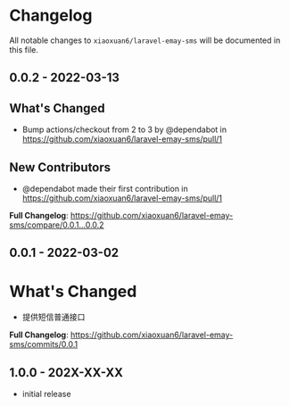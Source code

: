 # Changelog

All notable changes to `xiaoxuan6/laravel-emay-sms` will be documented in this file.

## 0.0.2 - 2022-03-13

## What's Changed

- Bump actions/checkout from 2 to 3 by @dependabot in https://github.com/xiaoxuan6/laravel-emay-sms/pull/1

## New Contributors

- @dependabot made their first contribution in https://github.com/xiaoxuan6/laravel-emay-sms/pull/1

**Full Changelog**: https://github.com/xiaoxuan6/laravel-emay-sms/compare/0.0.1...0.0.2

## 0.0.1 - 2022-03-02

# What's Changed

- 提供短信普通接口

**Full Changelog**: https://github.com/xiaoxuan6/laravel-emay-sms/commits/0.0.1

## 1.0.0 - 202X-XX-XX

- initial release
